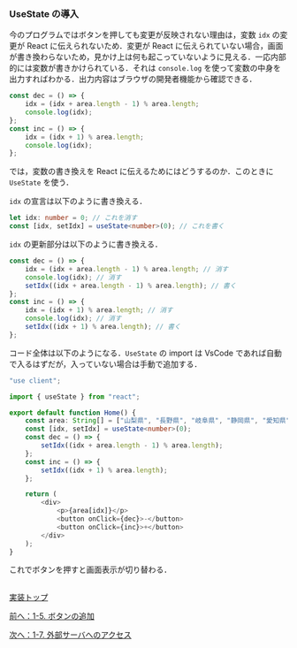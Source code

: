 ### UseState の導入

今のプログラムではボタンを押しても変更が反映されない理由は，変数 `idx` の変更が React に伝えられないため．変更が React に伝えられていない場合，画面が書き換わらないため，見かけ上は何も起こっていないように見える．一応内部的には変数が書きかけられている．それは `console.log` を使って変数の中身を出力すればわかる．出力内容はブラウザの開発者機能から確認できる．

```TypeScript
const dec = () => {
    idx = (idx + area.length - 1) % area.length;
    console.log(idx);
};
const inc = () => {
    idx = (idx + 1) % area.length;
    console.log(idx);
};
```

では，変数の書き換えを React に伝えるためにはどうするのか．このときに `UseState` を使う．

`idx` の宣言は以下のように書き換える．

```TypeScript
let idx: number = 0; // これを消す
const [idx, setIdx] = useState<number>(0); // これを書く
```

`idx` の更新部分は以下のように書き換える．

```TypeScript
const dec = () => {
    idx = (idx + area.length - 1) % area.length; // 消す
    console.log(idx); // 消す
    setIdx((idx + area.length - 1) % area.length); // 書く
};
const inc = () => {
    idx = (idx + 1) % area.length; // 消す
    console.log(idx); // 消す
    setIdx((idx + 1) % area.length); // 書く
};
```

コード全体は以下のようになる．`UseState` の import は VsCode であれば自動で入るはずだが，入っていない場合は手動で追加する．

```TypeScript
"use client";

import { useState } from "react";

export default function Home() {
    const area: String[] = ["山梨県", "長野県", "岐阜県", "静岡県", "愛知県"];
    const [idx, setIdx] = useState<number>(0);
    const dec = () => {
        setIdx((idx + area.length - 1) % area.length);
    };
    const inc = () => {
        setIdx((idx + 1) % area.length);
    };

    return (
        <div>
            <p>{area[idx]}</p>
            <button onClick={dec}>-</button>
            <button onClick={inc}>+</button>
        </div>
    );
}

```

これでボタンを押すと画面表示が切り替わる．

##
[実装トップ](https://github.com/Tsuyopon-1067/its-nextjs-practice/blob/main/doc/implement/0_implement.md)

[前へ：1-5. ボタンの追加](https://github.com/Tsuyopon-1067/its-nextjs-practice/blob/main/doc/implement/1_basic/5_button.md)

[次へ：1-7. 外部サーバへのアクセス](https://github.com/Tsuyopon-1067/its-nextjs-practice/blob/main/doc/implement/1_basic/7_api.md)